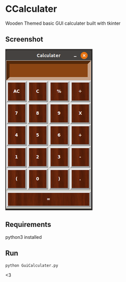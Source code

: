 # CCalculater
Wooden Themed basic GUI calculater built with tkinter 

## Screenshot

![screenshot](screenshot.png)

## Requirements 

python3 installed

## Run 
```
python GuiCalculater.py
```

<3
